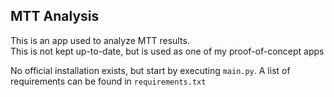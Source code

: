 MTT Analysis
------------

This is an app used to analyze MTT results.  
This is not kept up-to-date, but is used as one of my proof-of-concept apps

No official installation exists, but start by executing `main.py`. A list of requirements can be found in `requirements.txt`
